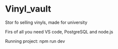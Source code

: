 # Vinyl_vault
Stor fo selling vinyls, made for university

Firs of all you need VS code, PostgreSQL and node.js

Running project: npm run dev
